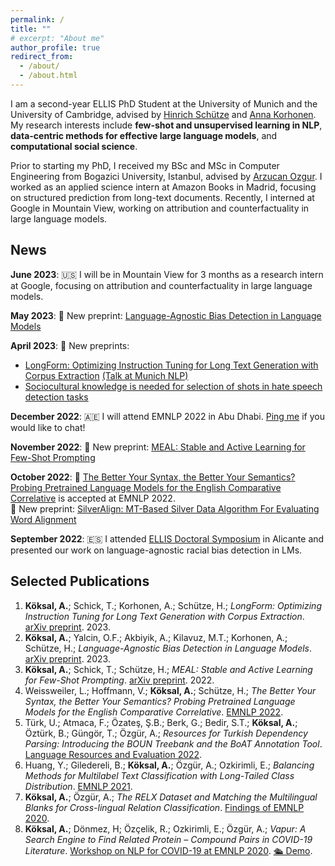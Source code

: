 ```yaml
---
permalink: /
title: ""
# excerpt: "About me"
author_profile: true
redirect_from: 
  - /about/
  - /about.html
---
```

I am a second-year ELLIS PhD Student at the University of Munich and the University of Cambridge, advised by [Hinrich Schütze](https://www.cis.uni-muenchen.de/schuetze/) and [Anna Korhonen](https://www.cl.cam.ac.uk/~alk23/). My research interests include **few-shot and unsupervised learning in NLP**, **data-centric methods for effective large language models**, and **computational social science**.

Prior to starting my PhD, I received my BSc and MSc in Computer Engineering from Bogazici University, Istanbul, advised by [Arzucan Ozgur](https://www.cmpe.boun.edu.tr/~ozgur/). I worked as an applied science intern at Amazon Books in Madrid, focusing on structured prediction from long-text documents. Recently, I interned at Google in Mountain View, working on attribution and counterfactuality in large language models.

News
------
**June 2023**: 🇺🇸 I will be in Mountain View for 3 months as a research intern at Google, focusing on attribution and counterfactuality in large language models.

**May 2023**: 📃 New preprint: [Language-Agnostic Bias Detection in Language Models](https://arxiv.org/abs/2305.13302)

**April 2023**: 📃 New preprints:
* [LongForm: Optimizing Instruction Tuning for Long Text Generation with Corpus Extraction](https://arxiv.org/abs/2304.08460) [(Talk at Munich NLP)](https://www.youtube.com/watch?v=G571S60Ip2o)
* [Sociocultural knowledge is needed for selection of shots in hate speech detection tasks](https://arxiv.org/abs/2304.01890)

**December 2022**: 🇦🇪 I will attend EMNLP 2022 in Abu Dhabi. [Ping me](https://www.twitter.com/akoksal_) if you would like to chat!

**November 2022**: 📃 New preprint: [MEAL: Stable and Active Learning for Few-Shot Prompting
](https://arxiv.org/abs/2211.08358)

**October 2022**: 📝 [The Better Your Syntax, the Better Your Semantics? Probing Pretrained Language Models for the English Comparative Correlative](https://aclanthology.org/2022.emnlp-main.746/) is accepted at EMNLP 2022.<br>
📃 New preprint: [SilverAlign: MT-Based Silver Data Algorithm For Evaluating Word Alignment](https://arxiv.org/abs/2210.06207)

**September 2022**: 🇪🇸 I attended [ELLIS Doctoral Symposium](https://ellisalicante.org/eds2022/) in Alicante and presented our work on language-agnostic racial bias detection in LMs.

Selected Publications
------
1. **Köksal, A.**; Schick, T.; Korhonen, A.; Schütze, H.; *LongForm: Optimizing Instruction Tuning for Long Text Generation with Corpus Extraction*. [arXiv preprint](https://arxiv.org/abs/2304.08460). 2023.
2. **Köksal, A.**; Yalcin, O.F.; Akbiyik, A.; Kilavuz, M.T.; Korhonen, A.; Schütze, H.; *Language-Agnostic Bias Detection in Language Models*. [arXiv preprint](https://arxiv.org/abs/2305.13302). 2023.
3. **Köksal, A.**; Schick, T.; Schütze, H.; *MEAL: Stable and Active Learning for Few-Shot Prompting*. [arXiv preprint](https://arxiv.org/abs/2211.08358). 2022.
4. Weissweiler, L.; Hoffmann, V.; **Köksal, A.**; Schütze, H.; *The Better Your Syntax, the Better Your Semantics? Probing Pretrained Language Models for the English Comparative Correlative*. [EMNLP 2022](https://arxiv.org/abs/2210.13181).
5. Türk, U.; Atmaca, F.; Özateş, Ş.B.; Berk, G.; Bedir, S.T.; **Köksal, A.**; Öztürk, B.; Güngör, T.; Özgür, A.; *Resources for Turkish Dependency Parsing: Introducing the BOUN Treebank and the BoAT Annotation Tool*. [Language Resources and Evaluation 2022](https://link.springer.com/article/10.1007/s10579-021-09558-0).
6. Huang, Y.; Giledereli, B.; **Köksal, A.**; Özgür, A.; Ozkirimli, E.; *Balancing Methods for Multilabel Text Classification with Long-Tailed Class Distribution*. [EMNLP 2021](https://aclanthology.org/2021.emnlp-main.643/).
7. **Köksal, A.**; Özgür, A.; *The RELX Dataset and Matching the Multilingual Blanks for Cross-lingual Relation Classification*. [Findings of EMNLP 2020](https://aclanthology.org/2020.findings-emnlp.32/).
8. **Köksal, A.**; Dönmez, H; Özçelik, R.; Ozkirimli, E.; Özgür, A.; *Vapur: A Search Engine to Find Related Protein – Compound Pairs in COVID-19 Literature*. [Workshop on NLP for COVID-19 at EMNLP 2020](https://aclanthology.org/2020.nlpcovid19-2.21/). [🛳 Demo](https://tabilab.cmpe.boun.edu.tr/vapur/).

